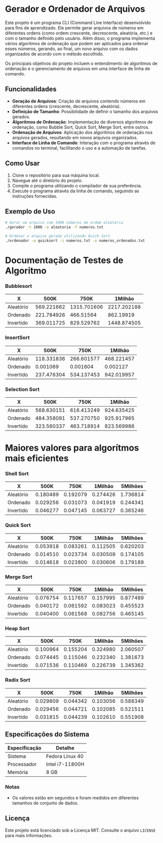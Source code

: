 # Gerador e Ordenador de Arquivos

Este projeto é um programa CLI (Command Line Interface) desenvolvido para fins de aprendizado. Ele permite gerar arquivos de números em diferentes ordens (como ordem crescente, decrescente, aleatória, etc.) e com o tamanho definido pelo usuário. Além disso, o programa implementa vários algoritmos de ordenação que podem ser aplicados para ordenar esses números, gerando, ao final, um novo arquivo com os dados organizados de acordo com o método escolhido.

Os principais objetivos do projeto incluem o entendimento de algoritmos de ordenação e o gerenciamento de arquivos em uma interface de linha de comando.

## Funcionalidades

- **Geração de Arquivos**: Criação de arquivos contendo números em diferentes ordens (crescente, decrescente, aleatória).
- **Definição de Tamanho**: Possibilidade de definir o tamanho dos arquivos gerados.
- **Algoritmos de Ordenação**: Implementação de diversos algoritmos de ordenação, como Bubble Sort, Quick Sort, Merge Sort, entre outros.
- **Ordenação de Arquivos**: Aplicação dos algoritmos de ordenação nos arquivos gerados, resultando em novos arquivos organizados.
- **Interface de Linha de Comando**: Interação com o programa através de comandos no terminal, facilitando o uso e a automação de tarefas.

## Como Usar

1. Clone o repositório para sua máquina local.
2. Navegue até o diretório do projeto.
3. Compile o programa utilizando o compilador de sua preferência.
4. Execute o programa através da linha de comando, seguindo as instruções fornecidas.

## Exemplo de Uso

```sh
# Gerar um arquivo com 1000 números em ordem aleatória
./gerador -t 1000 -o aleatoria -f numeros.txt

# Ordenar o arquivo gerado utilizando Quick Sort
./ordenador -a quicksort -i numeros.txt -o numeros_ordenados.txt
```

# Documentação de Testes de Algoritmo

### Bubblesort

| X          | 500K        | 750K        | 1Milhão     |
|------------|-------------|-------------|-------------|
| Aleatório  | 569.221662  | 1315.701606 | 2217.202188 |
| Ordenado   | 221.784926  | 466.51564   | 862.19919   |
| Invertido  | 369.011725  | 829.529762  | 1448.874505 |

### InsertSort

| X          | 500K        | 750K        | 1Milhão     |
|------------|-------------|-------------|-------------|
| Aleatório  | 118.331836  | 266.601577  | 468.221457  |
| Ordenado   | 0.001069    | 0.001604    | 0.002127    |
| Invertido  | 237.476304  | 534.137453  | 942.019957  |

### Selection Sort

| X          | 500K        | 750K        | 1Milhão     |
|------------|-------------|-------------|-------------|
| Aleatório  | 568.630151  | 616.413249  | 924.635425  |
| Ordenado   | 484.358091  | 537.270750  | 925.917965  |
| Invertido  | 323.560337  | 463.718914  | 823.569986  |

# Maiores valores para algorítmos mais eficientes

### Shell Sort

| X          | 500K        | 750K        | 1Milhão     | 5Milhões   |
|------------|-------------|-------------|-------------|------------|
| Aleatório  | 0.180489    | 0.192079    | 0.274426    | 1.736814   |
| Ordenado   | 0.029256    | 0.031073    | 0.041919    | 0.244341   |
| Invertido  | 0.046277    | 0.047145    | 0.063727    | 0.365246   |

### Quick Sort

| X          | 500K        | 750K        | 1Milhão     | 5Milhões   |
|------------|-------------|-------------|-------------|------------|
| Aleatório  | 0.053918    | 0.083261    | 0.112505    | 0.620203   |
| Ordenado   | 0.014510    | 0.023734    | 0.030509    | 0.174105   |
| Invertido  | 0.014618    | 0.023800    | 0.030606    | 0.179189   |

### Merge Sort

| X          | 500K        | 750K        | 1Milhão     | 5Milhões   |
|------------|-------------|-------------|-------------|------------|
| Aleatório  | 0.076754    | 0.117657    | 0.157995    | 0.877489   |
| Ordenado   | 0.040172    | 0.061592    | 0.083023    | 0.455523   |
| Invertido  | 0.040400    | 0.061568    | 0.082756    | 0.465145   |

### Heap Sort

| X          | 500K        | 750K        | 1Milhão     | 5Milhões   |
|------------|-------------|-------------|-------------|------------|
| Aleatório  | 0.100964    | 0.155204    | 0.324980    | 2.060507   |
| Ordenado   | 0.074445    | 0.115046    | 0.232340    | 1.381673   |
| Invertido  | 0.071536    | 0.110469    | 0.226739    | 1.345362   |

### Radix Sort

| X          | 500K        | 750K        | 1Milhão     | 5Milhões   |
|------------|-------------|-------------|-------------|------------|
| Aleatório  | 0.029809    | 0.044342    | 0.103056    | 0.588349   |
| Ordenado   | 0.029456    | 0.044721    | 0.102085    | 0.521511   |
| Invertido  | 0.031815    | 0.044239    | 0.102610    | 0.551908   |
		

## Especificações do Sistema

| Especificação | Detalhe            |
|---------------|--------------------|
| Sistema       | Fedora Linux 40    |
| Processador   | Intel i7-11800H    |
| Memória       | 8 GB               |

### Notas
- Os valores estão em segundos e foram medidos em diferentes tamanhos de conjunto de dados.

## Licença

Este projeto está licenciado sob a Licença MIT. Consulte o arquivo `LICENSE` para mais informações.